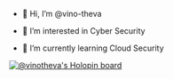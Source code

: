 - 👋 Hi, I’m @vino-theva
 
- 👀 I’m interested in Cyber Security

- 🌱 I’m currently learning Cloud Security

[![@vinotheva's Holopin board](https://holopin.me/vinotheva)](https://holopin.io/@vinotheva)
<!---
vino-theva/vino-theva is a ✨ special ✨ repository because its `README.md` (this file) appears on your GitHub profile.
You can click the Preview link to take a look at your changes.
--->
